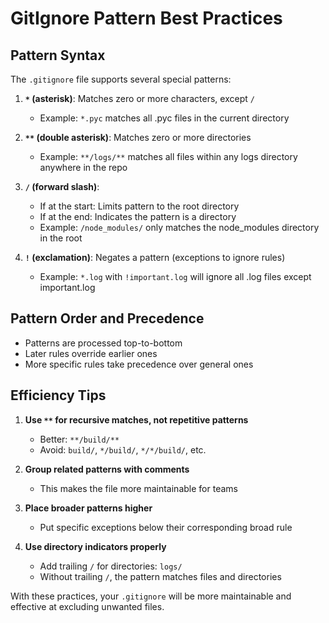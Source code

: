 # GitIgnore Pattern Best Practices

## Pattern Syntax

The `.gitignore` file supports several special patterns:

1. **`*` (asterisk)**: Matches zero or more characters, except `/`
   - Example: `*.pyc` matches all .pyc files in the current directory

2. **`**` (double asterisk)**: Matches zero or more directories
   - Example: `**/logs/**` matches all files within any logs directory anywhere in the repo

3. **`/` (forward slash)**:
   - If at the start: Limits pattern to the root directory
   - If at the end: Indicates the pattern is a directory
   - Example: `/node_modules/` only matches the node_modules directory in the root

4. **`!` (exclamation)**: Negates a pattern (exceptions to ignore rules)
   - Example: `*.log` with `!important.log` will ignore all .log files except important.log

## Pattern Order and Precedence

- Patterns are processed top-to-bottom
- Later rules override earlier ones
- More specific rules take precedence over general ones

## Efficiency Tips

1. **Use `**` for recursive matches, not repetitive patterns**
   - Better: `**/build/**`
   - Avoid: `build/`, `*/build/`, `*/*/build/`, etc.

2. **Group related patterns with comments**
   - This makes the file more maintainable for teams

3. **Place broader patterns higher**
   - Put specific exceptions below their corresponding broad rule

4. **Use directory indicators properly**
   - Add trailing `/` for directories: `logs/`
   - Without trailing `/`, the pattern matches files and directories

With these practices, your `.gitignore` will be more maintainable and effective at excluding unwanted files.
